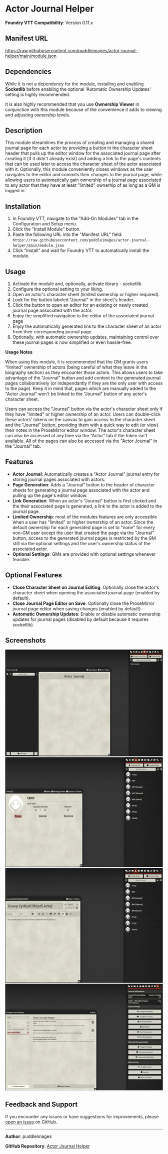 # Actor Journal Helper

**Foundry VTT Compatibility**: Version 0.11.x

## Manifest URL
https://raw.githubusercontent.com/puddleimages/actor-journal-helper/main/module.json

## Dependencies
While it is not a dependency for the module, installing and enabling **Socketlib** before enabling the optional 'Automatic Ownership Updates' setting is highly recommended.

It is also highly recommended that you use **Ownership Viewer** in conjunction with this module because of the convenience it adds to viewing and adjusting ownership levels.
 
## Description

This module streamlines the process of creating and managing a shared journal page for each actor by providing a button in the character sheet header that pulls up the editor window for the associated journal page after creating it (if it didn't already exist) and adding a link to the page's contents that can be used later to access the character sheet of the actor associated with it. Optionally, this module conveniently closes windows as the user navigates to the editor and commits their changes to the journal page, while allowing users to automatically gain ownership of a journal page associated to any actor that they have at least "limited" ownerhip of as long as a GM is logged in.

## Installation

1. In Foundry VTT, navigate to the "Add-On Modules" tab in the Configuration and Setup menu.
2. Click the "Install Module" button.
3. Paste the following URL into the "Manifest URL" field: `https://raw.githubusercontent.com/puddleimages/actor-journal-helper/main/module.json`
4. Click "Install" and wait for Foundry VTT to automatically install the module.

## Usage

1. Activate the module and, optionally, activate library - socketlib
2. Configure the optional setting to your liking.
3. Open an actor's character sheet (limited ownership or higher required).
4. Look for the button labeled "Journal" in the sheet's header.
5. Click the button to open an editor for an existing or newly created journal page associated with the actor.
6. Enjoy the simplified navigation to the editor of the associated journal page
7. Enjoy the automatically generated link to the character sheet of an actor from their corresponding journal page.
7. Optionally, with automatic ownership updates, maintaining control over these journal pages is now simplified or even hassle-free.

**Usage Notes**

When using this module, it is recommended that the GM grants users "limited" ownership of actors (being careful of what they leave in the biography section) as they encounter those actors. This allows users to take advantage of the "Journal" button and add content to the generated journal pages collaboratively (or independantly if they are the only user with access to the page). Keep it in mind that, pages which are manually added to the "Actor Journal" won't be linked to the "Journal" button of any actor's character sheet.

Users can access the "Journal" button via the actor's character sheet only if they have "limited" or higher ownership of an actor. Users can double-click these actors' tokens on the canvas to gain access to the character sheet and the "Journal" button, providing them with a quick way to edit (or view) their notes in the ProseMirror editor window. The actor's character sheet can also be accessed at any time via the "Actor" tab if the token isn't available. All of the pages can also be accessed via the "Actor Journal" in the "Journal" tab.

## Features

- **Actor Journal**: Automatically creates a "Actor Journal" journal entry for storing journal pages associated with actors.
- **Page Generation**: Adds a "Journal" button to the header of character sheets for generating a journal page associated with the actor and pulling up the page's editor window.
- **Link Generation**: When an actor's "Journal" button is first clicked and the their associated page is generated, a link to the actor is added to the journal page.
- **Limited Ownership**: most of the modules features are only accessible when a user has "limited" or higher ownership of an actor. Since the default ownership for each generated page is set to "none" for every non-GM user except the user that created the page via the "Journal" button, access to the generated journal pages is restricted by the GM still via the optional settings and the user's ownership status of the associated actor.
- **Optional Settings**: GMs are provided with optional settings whenever feasible.

## Optional Features

- **Close Character Sheet on Journal Editing**: Optionally close the actor's character sheet when opening the associated journal page (enabled by default).
- **Close Journal Page Editor on Save**: Optionally close the ProseMirror journal page editor when saving changes (enabled by default).
- **Automatic Ownership Updates**: Enable or disable automatic ownership updates for journal pages (disabled by default because it requires socketlib).

## Screenshots

![Actor Journal](./images/actor-journal.webp)
![Journal Button](./images/journal-button.webp)
![Journal Page](./images/journal-page.webp)
![Optional Settings](./images/optional-settings.webp)

## Feedback and Support

If you encounter any issues or have suggestions for improvements, please [open an issue](https://github.com/puddleimages/actor-journal-helper/issues) on GitHub.

---

**Author**: puddleimages

**GitHub Repository**: [Actor Journal Helper](https://github.com/puddleimages/actor-journal-helper)
